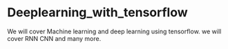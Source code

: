 # Deeplearning_with_tensorflow
We will cover Machine learning and deep learning using tensorflow.
we will cover  RNN CNN and many more.
